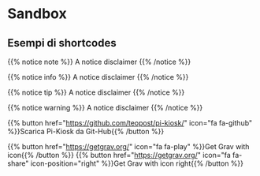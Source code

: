 # Sandbox

## Esempi di shortcodes

{{% notice note %}}
A notice disclaimer
{{% /notice %}}

{{% notice info %}}
A notice disclaimer
{{% /notice %}}

{{% notice tip %}}
A notice disclaimer
{{% /notice %}}

{{% notice warning %}}
A notice disclaimer
{{% /notice %}}

{{% button href="https://github.com/teopost/pi-kiosk/" icon="fa fa-github" %}}Scarica Pi-Kiosk da Git-Hub{{% /button %}}

{{% button href="https://getgrav.org/" icon="fa fa-play" %}}Get Grav with icon{{% /button %}}
{{% button href="https://getgrav.org/" icon="fa fa-share" icon-position="right" %}}Get Grav with icon right{{% /button %}}
